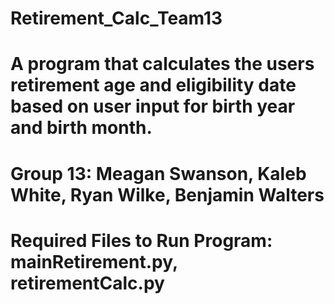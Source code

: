 # Retirement_Calc_Team13
# A program that calculates the users retirement age and eligibility date based on user input for birth year and birth month. 
# Group 13: Meagan Swanson, Kaleb White, Ryan Wilke, Benjamin Walters
# Required Files to Run Program: mainRetirement.py, retirementCalc.py
